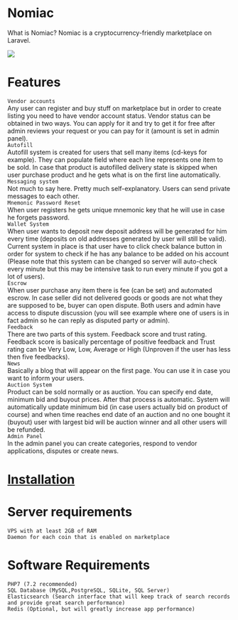 # Nomiac
What is Nomiac? Nomiac is a cryptocurrency-friendly marketplace on Laravel.

![](https://github.com/virtumonde/nomiac/blob/master/demo/1.png)

# Features 
`Vendor accounts`  
Any user can register and buy stuff on marketplace but in order to create listing you need to have vendor account status. Vendor status can be obtained in two ways. You can apply for it and try to get it for free after admin reviews your request or you can pay for it (amount is set in admin panel).  
`Autofill`  
Autofill system is created for users that sell many items (cd-keys for example). They can populate field where each line represents one item to be sold. In case that product is autofilled delivery state is skipped when user purchase product and he gets what is on the first line automatically.  
`Messaging system`  
Not much to say here. Pretty much self-explanatory. Users can send private messages to each other.  
`Mnemonic Password Reset`  
When user registers he gets unique mnemonic key that he will use in case he forgets password.  
`Wallet System`  
When user wants to deposit new deposit address will be generated for him every time (deposits on old addresses generated by user will still be valid). Current system in place is that user have to click check balance button in order for system to check if he has any balance to be added on his account (Please note that this system can be changed so server will auto-check every minute but this may be intensive task to run every minute if you got a lot of users).  
`Escrow`  
When user purchase any item there is fee (can be set) and automated escrow. In case seller did not delivered goods or goods are not what they are supposed to be, buyer can open dispute. Both users and admin have access to dispute discussion (you will see example where one of users is in fact admin so he can reply as disputed party or admin).  
`Feedback`  
There are two parts of this system. Feedback score and trust rating. Feedback score is basically percentage of positive feedback and Trust rating can be Very Low, Low, Average or High (Unproven if the user has less then five feedbacks).  
`News`  
Basically a blog that will appear on the first page. You can use it in case you want to inform your users.  
`Auction System`  
Product can be sold normally or as auction. You can specify end date, minimum bid and buyout prices. After that process is automatic. System will automatically update minimum bid (in case users actually bid on product of course) and when time reaches end date of an auction and no one bought it (buyout) user with largest bid will be auction winner and all other users will be refunded.  
`Admin Panel`   
In the admin panel you can create categories, respond to vendor applications, disputes or create news.


# [Installation](https://github.com/virtumonde/nomiac/blob/master/INSTALLATION.md)

# Server requirements
```
VPS with at least 2GB of RAM
Daemon for each coin that is enabled on marketplace
```
# Software Requirements
```
PHP7 (7.2 recommended)
SQL Database (MySQL,PostgreSQL, SQLite, SQL Server)
Elasticsearch (Search interface that will keep track of search records and provide great search performance)
Redis (Optional, but will greatly increase app performance)
```
